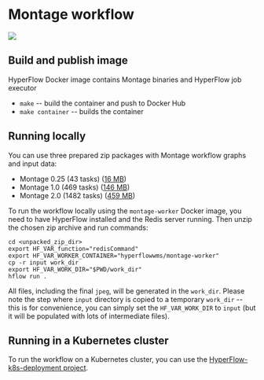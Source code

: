 # Montage workflow

[![](https://images.microbadger.com/badges/version/hyperflowwms/montage-workflow-worker.svg)](https://microbadger.com/images/hyperflowwms/montage-workflow-worker "Get your own version badge on microbadger.com")

## Build and publish image
HyperFlow Docker image contains Montage binaries and HyperFlow job executor
- `make` -- build the container and push to Docker Hub
- `make container` -- builds the container

## Running locally

You can use three prepared zip packages with Montage workflow graphs and input data:
- Montage 0.25 (43 tasks) ([16 MB](https://docs.google.com/uc?export=download&id=1E4q4OkVXIwSSJ2bUs6g4thBUnPlMAqt2))
- Montage 1.0 (469 tasks) ([146 MB](https://docs.google.com/uc?export=download&id=1fEX2vPVWJfjuVvmtQ-ZAQuBUL4GP18FS))
- Montage 2.0 (1482 tasks) ([459 MB](https://docs.google.com/uc?export=download&id=1MUxIx-uDtHcXEMU39ixqfi8peWkw1OGy))

To run the workflow locally using the `montage-worker` Docker image, you need to have HyperFlow installed and the Redis server running. Then unzip the chosen zip archive and run commands:

```
cd <unpacked_zip_dir>
export HF_VAR_function="redisCommand"
export HF_VAR_WORKER_CONTAINER="hyperflowwms/montage-worker" 
cp -r input work_dir
export HF_VAR_WORK_DIR="$PWD/work_dir"
hflow run .
```
All files, including the final `jpeg`, will be generated in the `work_dir`. Please note the step where `input` directory is copied to a temporary `work_dir` -- this is for convenience, you can simply set the `HF_VAR_WORK_DIR` to `input` (but it will be populated with lots of intermediate files).

## Running in a Kubernetes cluster

To run the workflow on a Kubernetes cluster, you can use the [HyperFlow-k8s-deployment project](https://github.com/hyperflow-wms/hyperflow-k8s-deployment). 
